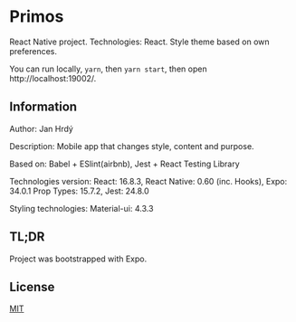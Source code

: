 # Primos

React Native project. Technologies: React. Style theme based on own preferences.

You can run locally, `yarn`, then `yarn start`, then open http://localhost:19002/.

## Information

Author: Jan Hrdý

Description: Mobile app that changes style, content and purpose.

Based on: Babel + ESlint(airbnb), Jest + React Testing Library

Technologies version: React: 16.8.3, React Native: 0.60 (inc. Hooks), Expo: 34.0.1 Prop Types: 15.7.2, Jest: 24.8.0

Styling technologies: Material-ui: 4.3.3

## TL;DR

Project was bootstrapped with Expo.

## License
[MIT](./License.md)